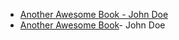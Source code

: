 * [Another Awesome Book - John Doe](http://example.com/book.html)
* [Another Awesome Book](http://example.com/book.html)- John Doe

